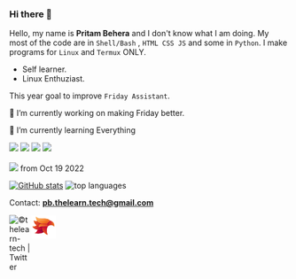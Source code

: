 ### Hi there 👋

<!--
**thelearn-tech/thelearn-tech** is a ✨ _special_ ✨ repository because its `README.md` (this file) appears on your GitHub profile.

Here are some ideas to get you started:

-  ...
- 🌱 I’m currently learning Everything at once.
- 👯 I’m looking to collaborate on ...
- 🤔 I’m looking for help with ...
- 💬 Ask me about ...
- 📫 How to reach me: ...
- 😄 Pronouns: ...
- ⚡ Fun fact: ...
-->
Hello, my name is **Pritam Behera** and I don't know what I am doing. 
My most of the code are in `Shell/Bash` , `HTML CSS JS` and some in `Python`. 
I make programs for `Linux` and `Termux` ONLY. 

- Self learner.
- Linux Enthuziast.

This year goal to improve `Friday Assistant`.


🔭 I’m currently working on making Friday better.

🌱 I’m currently learning Everything

![](https://img.shields.io/badge/Codes-Maintained-green)
![](https://img.shields.io/badge/Code_in-Shell/Bash-lightgreen)
![](https://img.shields.io/badge/Code_in-HTML_CSS_JS-pink)
![](https://img.shields.io/badge/Code_in-python-blue)
<br>
<br>
[![](https://komarev.com/ghpvc/?username=thelearn-tech&color=brightgreen&style=for-the-badge)](https://github.com/antonkomarev/github-profile-views-counter) from Oct 19 2022

<!--

github status
-->

[![GitHub stats](https://github-readme-stats.vercel.app/api?username=thelearn-tech)](https://github.com/anuraghazra/github-readme-stats)
![top languages](https://github-readme-stats.vercel.app/api/top-langs/?username=thelearn-tech&theme=buefy&border_radius=10%&langs_count=3)

Contact: **pb.thelearn.tech@gmail.com**

<!--
social media
-->

[<img align="left" alt="©thelearn-tech | Twitter" width="40px" src="https://cdn-icons-png.flaticon.com/512/889/889147.png" />](https://twitter.com/thelearn_tech)

[<img align="left" alt="©thelearn-tech | Website" width="44px" src="https://raw.githubusercontent.com/thelearn-tech/img/main/IMG_20210629_003003.png" />](https://thelearn-tech.github.io/website)



